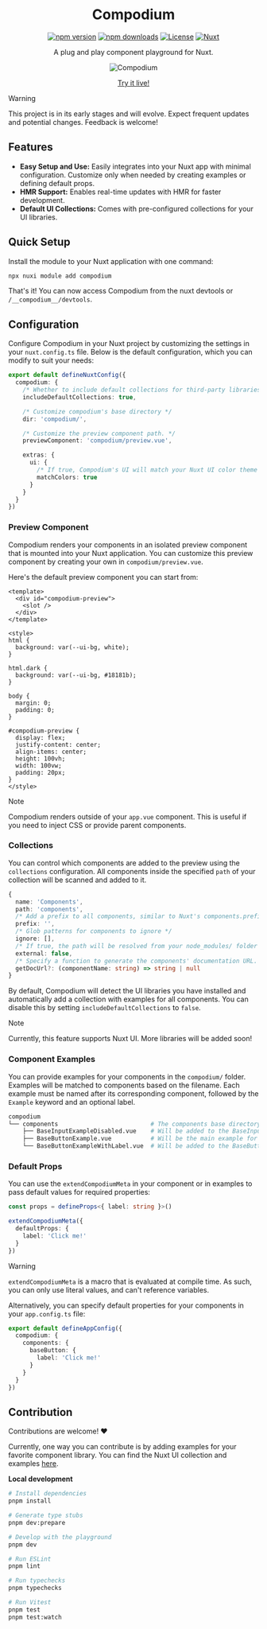 <div align="center">
  
# Compodium

[![npm version][npm-version-src]][npm-version-href]
[![npm downloads][npm-downloads-src]][npm-downloads-href]
[![License][license-src]][license-href]
[![Nuxt][nuxt-src]][nuxt-href]

A plug and play component playground for Nuxt.

<picture>
  <source media="(prefers-color-scheme: dark)" srcset="https://github.com/user-attachments/assets/7e354f8f-72cb-43ee-bbc3-857bb665e841">
  <source media="(prefers-color-scheme: light)" srcset="https://github.com/user-attachments/assets/e743a4c6-4845-4320-9cef-437e3890f05b">
  <img alt="Compodium" src="https://github.com/user-attachments/assets/e743a4c6-4845-4320-9cef-437e3890f05b">
</picture>


[Try it live!](https://codesandbox.io/p/devbox/compodium-jkxt32)
</div>

> [!WARNING]
> This project is in its early stages and will evolve. Expect frequent updates and potential changes. Feedback is welcome!

## Features

- **Easy Setup and Use:** Easily integrates into your Nuxt app with minimal configuration. Customize only when needed by creating examples or defining default props.
- **HMR Support:** Enables real-time updates with HMR for faster development.
- **Default UI Collections:** Comes with pre-configured collections for your UI libraries.

## Quick Setup

Install the module to your Nuxt application with one command:

```bash
npx nuxi module add compodium
```

That's it! You can now access Compodium from the nuxt devtools or `/__compodium__/devtools`.

## Configuration

Configure Compodium in your Nuxt project by customizing the settings in your `nuxt.config.ts` file. Below is the default configuration, which you can modify to suit your needs:

```ts
export default defineNuxtConfig({
  compodium: {
    /* Whether to include default collections for third-party libraries. */
    includeDefaultCollections: true,

    /* Customize compodium's base directory */
    dir: 'compodium/',

    /* Customize the preview component path. */
    previewComponent: 'compodium/preview.vue',

    extras: {
      ui: {
        /* If true, Compodium's UI will match your Nuxt UI color theme */
        matchColors: true
      }
    }
  }
})
```

### Preview Component

Compodium renders your components in an isolated preview component that is mounted into your Nuxt application. You can customize this preview component by creating your own in `compodium/preview.vue`.

Here's the default preview component you can start from:

```vue
<template>
  <div id="compodium-preview">
    <slot />
  </div>
</template>

<style>
html {
  background: var(--ui-bg, white);
}

html.dark {
  background: var(--ui-bg, #18181b);
}

body {
  margin: 0;
  padding: 0;
}

#compodium-preview {
  display: flex;
  justify-content: center;
  align-items: center;
  height: 100vh;
  width: 100vw;
  padding: 20px;
}
</style>
```

> [!NOTE]
> Compodium renders outside of your `app.vue` component. This is useful if you need to inject CSS or provide parent components.

### Collections

You can control which components are added to the preview using the `collections` configuration. All components inside the specified `path` of your collection will be scanned and added to it.

```ts
{
  name: 'Components',
  path: 'components',
  /* Add a prefix to all components, similar to Nuxt's components.prefix option */
  prefix: '',
  /* Glob patterns for components to ignore */
  ignore: [],
  /* If true, the path will be resolved from your node_modules/ folder */
  external: false,
  /* Specify a function to generate the components' documentation URL. This will display a button to go to the component's documentation in the preview if specified */
  getDocUrl?: (componentName: string) => string | null
}
```

By default, Compodium will detect the UI libraries you have installed and automatically add a collection with examples for all components. You can disable this by setting `includeDefaultCollections` to `false`.

> [!NOTE]
> Currently, this feature supports Nuxt UI. More libraries will be added soon!

### Component Examples

You can provide examples for your components in the `compodium/` folder. Examples will be matched to components based on the filename. Each example must be named after its corresponding component, followed by the `Example` keyword and an optional label.

```bash
compodium
└── components                          # The components base directory
    ├── BaseInputExampleDisabled.vue    # Will be added to the BaseInput component.
    ├── BaseButtonExample.vue           # Will be the main example for the BaseButton component.
    └── BaseButtonExampleWithLabel.vue  # Will be added to the BaseButton component.
```

### Default Props

You can use the `extendCompodiumMeta` in your component or in examples to pass default values for required properties:
```ts
const props = defineProps<{ label: string }>()

extendCompodiumMeta({
  defaultProps: {
    label: 'Click me!'
  }
})
```
> [!WARNING]
> `extendCompodiumMeta` is a macro that is evaluated at compile time. As such, you can only use literal values, and can't reference variables.

Alternatively, you can specify default properties for your components in your `app.config.ts` file:

```ts
export default defineAppConfig({
  compodium: {
    components: {
      baseButton: {
        label: 'Click me!'
      }
    }
  }
})
```

## Contribution
Contributions are welcome! ♥️

Currently, one way you can contribute is by adding examples for your favorite component library. You can find the Nuxt UI collection and examples [here](https://github.com/romhml/compodium/tree/main/src/runtime/libs).

**Local development**

```bash
# Install dependencies
pnpm install

# Generate type stubs
pnpm dev:prepare

# Develop with the playground
pnpm dev

# Run ESLint
pnpm lint

# Run typechecks 
pnpm typechecks 

# Run Vitest
pnpm test
pnpm test:watch
```


<!-- Badges -->
[npm-version-src]: https://img.shields.io/npm/v/compodium/latest.svg?style=flat&colorA=020420&colorB=00DC82
[npm-version-href]: https://npmjs.com/package/compodium

[npm-downloads-src]: https://img.shields.io/npm/dm/compodium.svg?style=flat&colorA=020420&colorB=00DC82
[npm-downloads-href]: https://npm.chart.dev/compodium

[license-src]: https://img.shields.io/npm/l/compodium.svg?style=flat&colorA=020420&colorB=00DC82
[license-href]: https://npmjs.com/package/compodium

[nuxt-src]: https://img.shields.io/badge/Nuxt-020420?logo=nuxt.js
[nuxt-href]: https://nuxt.com
